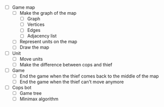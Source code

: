 - [ ] Game map
    - [ ] Make the graph of the map
      - [ ] Graph
      - [ ] Vertices
      - [ ] Edges
      - [ ] Adjacency list
    - [ ] Represent units on the map
    - [ ] Draw the map
- [ ] Unit
  - [ ] Move units
  - [ ] Make the difference between cops and thief
- [ ] Game
  - [ ] End the game when the thief comes back to the middle of the map
  - [ ] End the game when the thief can't move anymore
- [ ] Cops bot
  - [ ] Game tree
  - [ ] Minimax algorithm